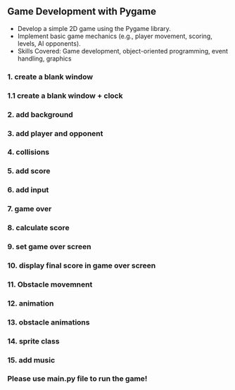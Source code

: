 ## Game Development with Pygame
  - Develop a simple 2D game using the Pygame library.
  - Implement basic game mechanics (e.g., player movement, scoring, levels, AI opponents).
  - Skills Covered: Game development, object-oriented programming, event handling, graphics

### 1. create a blank window
### 1.1 create a blank window + clock
### 2. add background
### 3. add player and opponent
### 4. collisions
### 5. add score
### 6. add input
### 7. game over
### 8. calculate score
### 9. set game over screen
### 10. display final score in game over screen
### 11. Obstacle movemnent
### 12. animation
### 13. obstacle animations
### 14. sprite class
### 15. add music

### Please use main.py file to run the game!